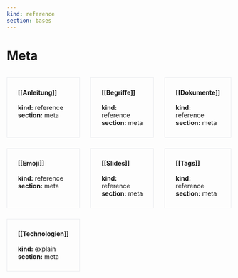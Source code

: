 ```yaml
---
kind: reference
section: bases
---
```


# Meta

<div style="display: grid; grid-template-columns: repeat(3, 1fr); gap: 1.5rem; margin: 2rem 0;">
  <div style="border: 1px solid #eaecef; padding: 1.5rem;">
    <strong>[[Anleitung]]</strong><br/><br/>
    <strong>kind:</strong> reference<br/>
    <strong>section:</strong> meta<br/>
  </div>
  <div style="border: 1px solid #eaecef; padding: 1.5rem;">
    <strong>[[Begriffe]]</strong><br/><br/>
    <strong>kind:</strong> reference<br/>
    <strong>section:</strong> meta<br/>
  </div>
  <div style="border: 1px solid #eaecef; padding: 1.5rem;">
    <strong>[[Dokumente]]</strong><br/><br/>
    <strong>kind:</strong> reference<br/>
    <strong>section:</strong> meta<br/>
  </div>
  <div style="border: 1px solid #eaecef; padding: 1.5rem;">
    <strong>[[Emoji]]</strong><br/><br/>
    <strong>kind:</strong> reference<br/>
    <strong>section:</strong> meta<br/>
  </div>
  <div style="border: 1px solid #eaecef; padding: 1.5rem;">
    <strong>[[Slides]]</strong><br/><br/>
    <strong>kind:</strong> reference<br/>
    <strong>section:</strong> meta<br/>
  </div>
  <div style="border: 1px solid #eaecef; padding: 1.5rem;">
    <strong>[[Tags]]</strong><br/><br/>
    <strong>kind:</strong> reference<br/>
    <strong>section:</strong> meta<br/>
  </div>
  <div style="border: 1px solid #eaecef; padding: 1.5rem;">
    <strong>[[Technologien]]</strong><br/><br/>
    <strong>kind:</strong> explain<br/>
    <strong>section:</strong> meta<br/>
  </div>
</div>

